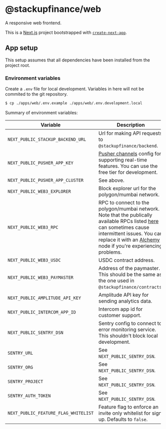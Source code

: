 # @stackupfinance/web

A responsive web frontend.

This is a [Next.js](https://nextjs.org/) project bootstrapped with [`create-next-app`](https://github.com/vercel/next.js/tree/canary/packages/create-next-app).

## App setup

This setup assumes that all dependencies have been installed from the project root.

### Environment variables

Create a `.env` file for local development. Variables in here will not be commited to the git repository.

```bash
$ cp ./apps/web/.env.example ./apps/web/.env.development.local
```

Summary of environment variables:

| Variable                             | Description                                                                                                                                                                                                                                                                                                              |
| ------------------------------------ | ------------------------------------------------------------------------------------------------------------------------------------------------------------------------------------------------------------------------------------------------------------------------------------------------------------------------ |
| `NEXT_PUBLIC_STACKUP_BACKEND_URL`    | Url for making API requests to `@stackupfinance/backend`.                                                                                                                                                                                                                                                                |
| `NEXT_PUBLIC_PUSHER_APP_KEY`         | [Pusher channels](https://pusher.com/channels) config for supporting real-time features. You can use the free tier for development.                                                                                                                                                                                      |
| `NEXT_PUBLIC_PUSHER_APP_CLUSTER`     | See above.                                                                                                                                                                                                                                                                                                               |
| `NEXT_PUBLIC_WEB3_EXPLORER`          | Block explorer url for the polygon/mumbai network.                                                                                                                                                                                                                                                                       |
| `NEXT_PUBLIC_WEB3_RPC`               | RPC to connect to the polygon/mumbai network. Note that the publically available RPCs listed [here](https://docs.polygon.technology/docs/develop/network-details/network/) can sometimes cause intermittent issues. You can replace it with an [Alchemy](https://www.alchemy.com/) node if you're experiencing problems. |
| `NEXT_PUBLIC_WEB3_USDC`              | USDC contract address.                                                                                                                                                                                                                                                                                                   |
| `NEXT_PUBLIC_WEB3_PAYMASTER`         | Address of the paymaster. This should be the same as the one used in `@stackupfinance/contracts`.                                                                                                                                                                                                                        |
| `NEXT_PUBLIC_AMPLITUDE_API_KEY`      | Amplitude API key for sending analytics data.                                                                                                                                                                                                                                                                            |
| `NEXT_PUBLIC_INTERCOM_APP_ID`        | Intercom app id for customer support.                                                                                                                                                                                                                                                                                    |
| `NEXT_PUBLIC_SENTRY_DSN`             | Sentry config to connect to error monitoring service. This shouldn't block local development.                                                                                                                                                                                                                            |
| `SENTRY_URL`                         | See `NEXT_PUBLIC_SENTRY_DSN`.                                                                                                                                                                                                                                                                                            |
| `SENTRY_ORG`                         | See `NEXT_PUBLIC_SENTRY_DSN`.                                                                                                                                                                                                                                                                                            |
| `SENTRY_PROJECT`                     | See `NEXT_PUBLIC_SENTRY_DSN`.                                                                                                                                                                                                                                                                                            |
| `SENTRY_AUTH_TOKEN`                  | See `NEXT_PUBLIC_SENTRY_DSN`.                                                                                                                                                                                                                                                                                            |
| `NEXT_PUBLIC_FEATURE_FLAG_WHITELIST` | Feature flag to enforce an invite only whitelist for sign up. Defaults to `false`.                                                                                                                                                                                                                                       |
